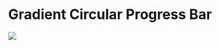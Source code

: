 # Gradient Circular Progress Bar
[![](https://jitpack.io/v/rickpms/Gradient-Circular-Progress-Bar.svg)](https://jitpack.io/#rickpms/Gradient-Circular-Progress-Bar)
